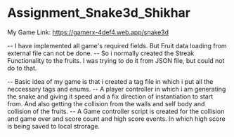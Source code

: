 # Assignment_Snake3d_Shikhar

My Game Link: https://gamerx-4def4.web.app/snake3d

-- I have implemented all game's required fields. But Fruit data loading from external file can not be done. 
-- So i normally created the Streak Functionality to the fruits. I was trying to do it from JSON file, but could not do to that.

-- Basic idea of my game is that i created a tag file in which i put all the neccessary tags and enums. 
-- A player controller in which i am generating the snake and giving it speed and a fix direction of instantiation to start from. And also getting the collision from the
   walls and self body and collision of the fruits.
-- A Game controller script is created for the collision and game over and score count and high score events. In which high score is being saved to local strorage.
   